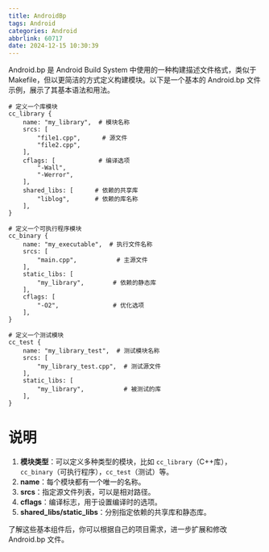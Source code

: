 ```yaml
---
title: AndroidBp
tags: Android
categories: Android
abbrlink: 60717
date: 2024-12-15 10:30:39
---
```

Android.bp 是 Android Build System 中使用的一种构建描述文件格式，类似于 Makefile，但以更简洁的方式定义构建模块。以下是一个基本的 Android.bp 文件示例，展示了其基本语法和用法。

```bp
# 定义一个库模块
cc_library {
    name: "my_library",  # 模块名称
    srcs: [
        "file1.cpp",      # 源文件
        "file2.cpp",
    ],
    cflags: [            # 编译选项
        "-Wall",
        "-Werror",
    ],
    shared_libs: [      # 依赖的共享库
        "liblog",       # 依赖的库名称
    ],
}

# 定义一个可执行程序模块
cc_binary {
    name: "my_executable",  # 执行文件名称
    srcs: [
        "main.cpp",           # 主源文件
    ],
    static_libs: [
        "my_library",        # 依赖的静态库
    ],
    cflags: [
        "-O2",               # 优化选项
    ],
}

# 定义一个测试模块
cc_test {
    name: "my_library_test",  # 测试模块名称
    srcs: [
        "my_library_test.cpp",  # 测试源文件
    ],
    static_libs: [
        "my_library",           # 被测试的库
    ],
}
```

# 说明
1. **模块类型**：可以定义多种类型的模块，比如 `cc_library`（C++库），`cc_binary`（可执行程序），`cc_test`（测试）等。
2. **name**：每个模块都有一个唯一的名称。
3. **srcs**：指定源文件列表，可以是相对路径。
4. **cflags**：编译标志，用于设置编译时的选项。
5. **shared_libs/static_libs**：分别指定依赖的共享库和静态库。

了解这些基本组件后，你可以根据自己的项目需求，进一步扩展和修改 Android.bp 文件。